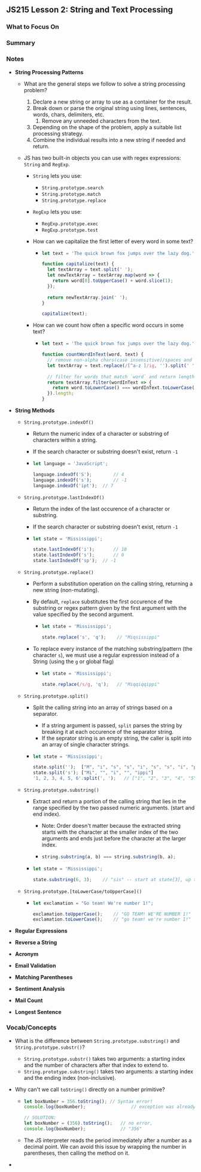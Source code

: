 ## JS215 Lesson 2: String and Text Processing



### What to Focus On

### Summary

### Notes

* **String Processing Patterns**

  * What are the general steps we follow to solve a string processing problem?

    1. Declare a new string or array to use as a container for the result.
    2. Break down or parse the original string using lines, sentences, words, chars, delimiters, etc.
       1. Remove any unneeded characters from the text.
    3. Depending on the shape of the problem, apply a suitable list processing strategy.
    4. Combine the individual results into a new string if needed and return.

  * JS has two built-in objects you can use with regex expressions: `String` and `RegExp`.

    * `String` lets you use:

      * `String.prototype.search`
      * `String.prototype.match`
      * `String.prototype.replace`

    * `RegExp` lets you use:

      * `RegExp.prototype.exec`
      * `RegExp.prototype.test`

    * How can we capitalize the first letter of every word in some text?

      * ```javascript
        let text = 'The quick brown fox jumps over the lazy dog.';
        
        function capitalize(text) {
          let textArray = text.split(' ');
          let newTextArray = textArray.map(word => {
            return word[0].toUpperCase() + word.slice(1);
          });
          
          return newTextArray.join(' ');
        }
        
        capitalize(text);
        ```

    * How can we count how often a specific word occurs in some text?

      * ```javascript
        let text = 'The quick brown fox jumps over the lazy dog.';
        
        function countWordInText(word, text) {
          // remove non-alpha chars(case insensitive)/spaces and split to an array
          let textArray = text.replace(/[^a-z ]/ig, '').split(' ');
          
          // filter for words that match `word` and return length of the array
          return textArray.filter(wordInText => {
            return word.toLowerCase() === wordInText.toLowerCase();
          }).length;
        }
        ```

* **String Methods**

  * `String.prototype.indexOf()`

    * Return the numeric index of a character or substring of characters within a string.

    * If the search character or substring doesn't exist, return `-1`

    * ```javascript
      let language = 'JavaScript';
      
      language.indexOf('S');		// 4
      language.indexOf('s');		// -1
      language.indexOf('ipt');	// 7
      ```

  * `String.prototype.lastIndexOf()`

    * Return the index of the last occurence of a character or substring.

    * If the search character or substring doesn't exist, return `-1`

    * ```javascript
      let state = 'Mississippi';
      
      state.lastIndexOf('i');		// 10
      state.lastIndexOf('s');		// 6
      state.lastIndexOf('sp');	// -1
      ```

  * `String.prototype.replace()`

    * Perform a substitution operation on the calling string, returning a new string (non-mutating).

    * By default, `replace` substitutes the first occurence of the substring or regex pattern given by the first argument with the value specified by the second argument.

      * ```javascript
        let state = 'Mississippi';
        
        state.replace('s', 'q');	// "Miqsissippi"
        ```

    * To replace every instance of the matching substring/pattern (the character `s`), we must use a regular expression instead of a String (using the `g` or global flag)

      * ```javascript
        let state = 'Mississippi';
        
        state.replace(/s/g, 'q');	// "Miqqiqqippi"
        ```

  * `String.prototype.split()`

    * Split the calling string into an array of strings based on a separator.

      * If a string argument is passed, `split` parses the string by breaking it at each occurence of the separator string.
      * If the seprator string is an empty string, the caller is split into an array of single character strings.

    * ```javascript
      let state = 'Mississippi';
      
      state.split('');	["M", "i", "s", "s", "i", "s", "s", "i", "p", "p", "i"]
      state.split('s');	["Mi", "", "i", "", "ippi"]
      '1, 2, 3, 4, 5, 6'.split(', ');	// ["1", "2", "3", "4", "5", "6"]
      ```

  * `String.prototype.substring()`

    * Extract and return a portion of the calling string that lies in the range specified by the two passed numeric arguments. (start and end index).

      * Note: Order doesn't matter because the extracted string starts with the character at the smaller index of the two arguments and ends just before the character at the larger index.

      * ```javascript
        string.substring(a, b) === string.substring(b, a);
        ```

    * ```javascript
      let state = 'Mississippi';
      
      state.substring(6, 3);	// "sis" -- start at state[3], up to (not incl.) state[6]
      ```

  * `String.prototype.[toLowerCase/toUpperCase]()`

    * ```javascript
      let exclamation = "Go team! We're number 1!";
      
      exclamation.toUpperCase();	// "GO TEAM! WE'RE NUMBER 1!"
      exclamation.toLowerCase();	// "go team! we're number 1!"
      ```

* **Regular Expressions**

* **Reverse a String**

* **Acronym**

* **Email Validation**

* **Matching Parentheses**

* **Sentiment Analysis**

* **Mail Count**

* **Longest Sentence**

### Vocab/Concepts

* What is the difference between `String.prototype.substring()` and `String.prototype.substr()`?

  * `String.prototype.substr()` takes two arguments: a starting index and the number of characters after that index to extend to.
  * `String.prototype.substring()` takes two arguments: a starting index and the ending index (non-inclusive).

* Why can't we call `toString()` directly on a number primitive?

  * ```javascript
    let boxNumber = 356.toString();	// Syntax error!
    console.log(boxNumber);					// exception was already raised
    
    // SOLUTION:
    let boxNumber = (356).toString();	// no error, 
    console.log(boxNumber);				// "356"
    ```

  * The JS interpreter reads the period immediately after a number as a decimal point. We can avoid this issue by wrapping the number in parentheses, then calling the method on it.

* 